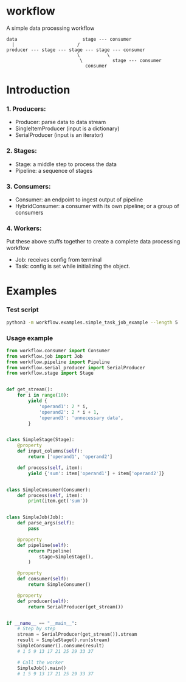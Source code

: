 # workflow
A simple data processing workflow

```diagram
data                        stage --- consumer
  |                       /
producer --- stage --- stage --- stage --- consumer
                          \          \
                           \           stage --- consumer
                             consumer
```
# Introduction
### 1. Producers:
- Producer: parse data to data stream
- SingleItemProducer (input is a dictionary)
- SerialProducer (input is an iterator)
### 2. Stages:
- Stage: a middle step to process the data
- Pipeline: a sequence of stages
### 3. Consumers:
- Consumer: an endpoint to ingest output of pipeline
- HybridConsumer: a consumer with its own pipeline; or a group of consumers
### 4. Workers:
Put these above stuffs together to create a complete data processing workflow
- Job: receives config from terminal
- Task: config is set while initializing the object.
# Examples
### Test script
```bash
python3 -m workflow.examples.simple_task_job_example --length 5
```

### Usage example
```python
from workflow.consumer import Consumer
from workflow.job import Job
from workflow.pipeline import Pipeline
from workflow.serial_producer import SerialProducer
from workflow.stage import Stage


def get_stream():
    for i in range(10):
        yield {
            'operand1': 2 * i,
            'operand2': 2 * i + 1,
            'operand3': 'unnecessary data',
        }


class SimpleStage(Stage):
    @property
    def input_columns(self):
        return ['operand1', 'operand2']

    def process(self, item):
        yield {'sum': item['operand1'] + item['operand2']}


class SimpleConsumer(Consumer):
    def process(self, item):
        print(item.get('sum'))


class SimpleJob(Job):
    def parse_args(self):
        pass

    @property
    def pipeline(self):
        return Pipeline(
            stage=SimpleStage(),
        )

    @property
    def consumer(self):
        return SimpleConsumer()

    @property
    def producer(self):
        return SerialProducer(get_stream())


if __name__ == "__main__":
    # Step by step
    stream = SerialProducer(get_stream()).stream
    result = SimpleStage().run(stream)
    SimpleConsumer().consume(result)
    # 1 5 9 13 17 21 25 29 33 37

    # Call the worker
    SimpleJob().main()
    # 1 5 9 13 17 21 25 29 33 37
```
